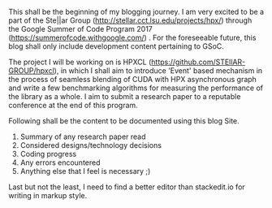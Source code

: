 This shall be the beginning of my blogging journey. I am very excited to be a part of the Ste\|\|ar Group (http://stellar.cct.lsu.edu/projects/hpx/) through the Google Summer of Code Program 2017 (https://summerofcode.withgoogle.com/) . For the foreseeable future, this blog shall only include development content pertaining to GSoC.

The project I will be working on is HPXCL (https://github.com/STEllAR-GROUP/hpxcl), in which I shall aim to introduce 'Event' based mechanism in the process of seamless blending of CUDA with HPX asynchronous graph and write a few benchmarking algorithms for measuring the performance of the library as a whole. I aim to submit a research paper to a reputable conference at the end of this program.

Following shall be the content to be documented using this blog Site.
1. Summary of any research paper read
2. Considered designs/technology decisions
3. Coding progress
4. Any errors encountered
5. Anything else that I feel is necessary ;)

Last but not the least, I need to find a better editor than stackedit.io for writing in markup style.